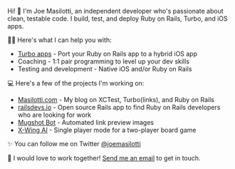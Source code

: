 Hi! 👋 I'm Joe Masilotti, an independent developer who's passionate about clean, testable code. I build, test, and deploy Ruby on Rails, Turbo, and iOS apps.

👨‍💻 Here's what I can help you with:

* [Turbo apps](https://github.com/hotwired/turbo-ios) - Port your Ruby on Rails app to a hybrid iOS app
* Coaching - 1:1 pair programming to level up your dev skills
* Testing and development - Native iOS and/or Ruby on Rails

💻 Here's a few of the projects I'm working on:

* [Masilotti.com](https://masilotti.com) - My blog on XCTest, Turbo(links), and Ruby on Rails
* [railsdevs.io](https://www.railsdevs.io) - Open source Rails app to find Ruby on Rails developers who are looking for work
* [Mugshot Bot](https://mugshotbot.com) - Automated link preview images
* [X-Wing AI](https://xwing.app) - Single player mode for a two-player board game

✨ You can follow me on Twitter [@joemasilotti](https://twitter.com/joemasilotti)

💌 I would love to work together! [Send me an email](mailto:joe@masilotti.com) to get in touch.
